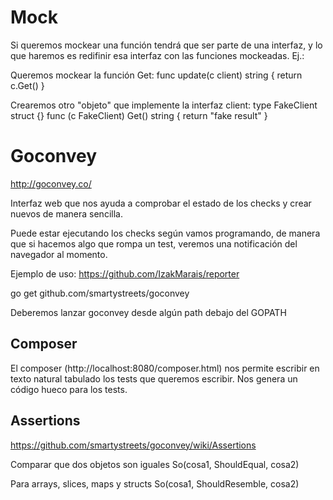 # Mock
Si queremos mockear una función tendrá que ser parte de una interfaz, y lo que haremos es redifinir esa interfaz con las funciones mockeadas.
Ej.:

Queremos mockear la función Get:
func update(c client) string {
  return c.Get()
}

Crearemos otro "objeto" que implemente la interfaz client:
type FakeClient struct {}
func (c FakeClient) Get() string {
  return "fake result"
}

# Goconvey
http://goconvey.co/

Interfaz web que nos ayuda a comprobar el estado de los checks y crear nuevos de manera sencilla.

Puede estar ejecutando los checks según vamos programando, de manera que si hacemos algo que rompa un test, veremos una notificación del navegador al momento.


Ejemplo de uso:
https://github.com/IzakMarais/reporter

go get github.com/smartystreets/goconvey

Deberemos lanzar goconvey desde algún path debajo del GOPATH

## Composer
El composer (http://localhost:8080/composer.html) nos permite escribir en texto natural tabulado los tests que queremos escribir. Nos genera un código hueco para los tests.

## Assertions
https://github.com/smartystreets/goconvey/wiki/Assertions


Comparar que dos objetos son iguales
So(cosa1, ShouldEqual, cosa2)


Para arrays, slices, maps y structs
So(cosa1, ShouldResemble, cosa2)

